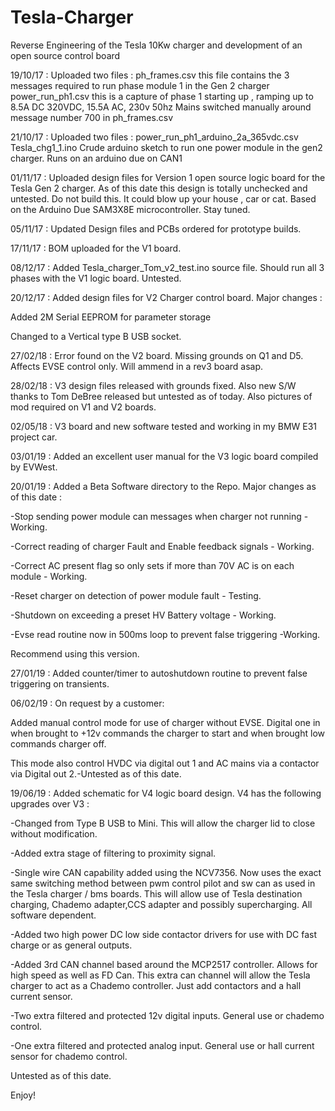 # Tesla-Charger
Reverse Engineering of the Tesla 10Kw charger and development of an open source control board

19/10/17 : Uploaded two files : 
ph_frames.csv this file contains the 3 messages required to run phase module 1 in the Gen 2 charger
power_run_ph1.csv this is a capture of phase 1 starting up , ramping up to 8.5A DC 320VDC, 15.5A AC, 230v 50hz
Mains switched manually around message number 700 in ph_frames.csv


21/10/17 : Uploaded two files : 
power_run_ph1_arduino_2a_365vdc.csv
Tesla_chg1_1.ino
Crude arduino sketch to run one power module in the gen2 charger. Runs on an arduino due on CAN1


01/11/17 : Uploaded design files for Version 1 open source logic board for the Tesla Gen 2 charger. As of this date this design is totally unchecked and untested. Do not build this. It could blow up your house , car or cat. Based on the Arduino Due SAM3X8E microcontroller. Stay tuned.


05/11/17 : Updated Design files and PCBs ordered for prototype builds.

17/11/17 : BOM uploaded for the V1 board.


08/12/17 : Added Tesla_charger_Tom_v2_test.ino source file. Should run all 3 phases with the V1 logic board. Untested.

20/12/17 : Added design files for V2 Charger control board. Major changes :

Added 2M Serial EEPROM for parameter storage

Changed to a Vertical type B USB socket.

27/02/18 : Error found on the V2 board. Missing grounds on Q1 and D5. Affects EVSE control only. Will ammend in a rev3 board asap.

28/02/18 : V3 design files released with grounds fixed. Also new S/W thanks to Tom DeBree released but untested as of today. Also pictures of mod required on V1 and V2 boards.

02/05/18 : V3 board and new software tested and working in my BMW E31 project car.

03/01/19 : Added an excellent user manual for the V3 logic board compiled by EVWest.

20/01/19 : Added a Beta Software directory to the Repo. Major changes as of this date :


-Stop sending power module can messages when charger not running - Working.


-Correct reading of charger Fault and Enable feedback signals - Working.


-Correct AC present flag so only sets if more than 70V AC is on each module - Working.


-Reset charger on detection of power module fault - Testing.


-Shutdown on exceeding a preset HV Battery voltage - Working. 


-Evse read routine now in 500ms loop to prevent false triggering -Working.



Recommend using this version.

27/01/19 : Added counter/timer to autoshutdown routine to prevent false triggering on transients.

06/02/19 : On request by a customer:

Added manual control mode for use of charger without EVSE. Digital one in when brought to +12v commands the charger to start
and when brought low commands charger off.

This mode also control HVDC via digital out 1 and AC mains via a contactor via Digital out 2.-Untested as of this date.

19/06/19 : Added schematic for V4 logic board design. V4 has the following upgrades over V3 :

-Changed from Type B USB to Mini. This will allow the charger lid to close without modification.

-Added extra stage of filtering to proximity signal.

-Single wire CAN capability added using the NCV7356. Now uses the exact same switching method between pwm control pilot and sw can as used in the Tesla charger / bms boards. This will allow use of Tesla destination charging, Chademo adapter,CCS adapter and possibly supercharging. All software dependent.

-Added two high power DC low side contactor drivers for use with DC fast charge or as general outputs.

-Added 3rd CAN channel based around the MCP2517 controller. Allows for high speed as well as FD Can. This extra can channel will allow the Tesla charger to act as a Chademo controller. Just add contactors and a hall current sensor.

-Two extra filtered and protected 12v digital inputs. General use or chademo control.

-One extra filtered and protected analog input. General use or hall current sensor for chademo control.

Untested as of this date.


Enjoy!
